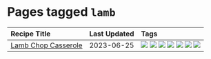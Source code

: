 # Pages tagged `lamb`

|Recipe Title|Last Updated|Tags
|:---|:---|:---|
|[Lamb Chop Casserole](../recipes/lambchopcasserole.md)|2023-06-25|[![](https://img.shields.io/badge/tag-Aussie-1433c8)](../tags/Aussie.md) [![](https://img.shields.io/badge/tag-baked-6685b7)](../tags/baked.md) [![](https://img.shields.io/badge/tag-battered-f05668)](../tags/battered.md) [![](https://img.shields.io/badge/tag-casserole-1d5152)](../tags/casserole.md) [![](https://img.shields.io/badge/tag-family-af803c)](../tags/family.md) [![](https://img.shields.io/badge/tag-fried-e2596)](../tags/fried.md) [![](https://img.shields.io/badge/tag-lamb-f1d19f)](../tags/lamb.md)|